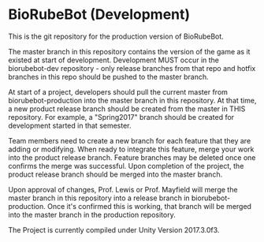 # BioRubeBot (Development)
This is the git repository for the production version of BioRubeBot.

The master branch in this repository contains the version of the game
as it existed at start of development.   Development MUST occur in the
biorubebot-dev repository - only release branches from that repo and
hotfix branches in this repo should be pushed to the master branch.

At start of a project, developers should pull the current master from
biorubebot-production into the master branch in this repository. At that
time, a new product release branch should be created from the master in
THIS repository.   For example, a "Spring2017" branch should be created
for development started in that semester.

Team members need to create a new branch for each feature that they are
adding or modifying.  When ready to integrate this feature, merge your
work into the product release branch.  Feature branches may be deleted
once one confirms the merge was successful.  Upon completion of the project,
the product release branch should be merged into the master branch.

Upon approval of changes, Prof. Lewis or Prof. Mayfield will merge the
master branch in this repository into a release branch in
biorubebot-production.  Once it's confirmed this is working, that branch
will be merged into the master branch in the production repository.

The Project is currently compiled under Unity Version 2017.3.0f3.
